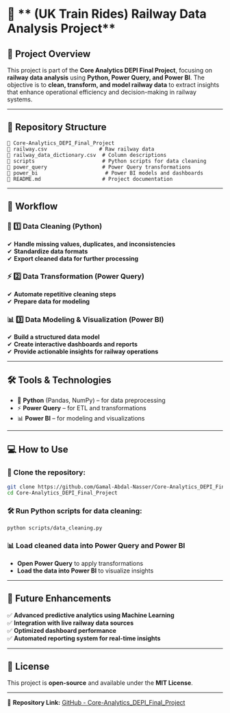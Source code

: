 # 🚆 ** (UK Train Rides) Railway Data Analysis Project**

## 🎯 **Project Overview**
This project is part of the **Core Analytics DEPI Final Project**, focusing on **railway data analysis** using **Python, Power Query, and Power BI**. The objective is to **clean, transform, and model railway data** to extract insights that enhance operational efficiency and decision-making in railway systems.

---

## 💂 **Repository Structure**
```
📁 Core-Analytics_DEPI_Final_Project
📂 railway.csv                 # Raw railway data
📂 railway_data_dictionary.csv  # Column descriptions
📁 scripts                      # Python scripts for data cleaning
📁 power_query                  # Power Query transformations
📁 power_bi                      # Power BI models and dashboards
📂 README.md                    # Project documentation
```

---

## 🔄 **Workflow**
### 🚀 1️⃣ Data Cleaning (**Python**)
✔ **Handle missing values, duplicates, and inconsistencies**  
✔ **Standardize data formats**  
✔ **Export cleaned data for further processing**  

### ⚡ 2️⃣ Data Transformation (**Power Query**)
✔ **Automate repetitive cleaning steps**  
✔ **Prepare data for modeling**  

### 📊 3️⃣ Data Modeling & Visualization (**Power BI**)
✔ **Build a structured data model**  
✔ **Create interactive dashboards and reports**  
✔ **Provide actionable insights for railway operations**  

---

## 🛠️ **Tools & Technologies**
- 🐍 **Python** (Pandas, NumPy) – for data preprocessing
- ⚡ **Power Query** – for ETL and transformations
- 📊 **Power BI** – for modeling and visualizations

---

## 💻 **How to Use**
### 📝 Clone the repository:
```bash
git clone https://github.com/Gamal-Abdal-Nasser/Core-Analytics_DEPI_Final_Project.git
cd Core-Analytics_DEPI_Final_Project
```
### 🛠️ Run Python scripts for data cleaning:
```bash
python scripts/data_cleaning.py
```
### 📊 Load cleaned data into **Power Query and Power BI**
- **Open Power Query** to apply transformations
- **Load the data into Power BI** to visualize insights

---

## 🚀 **Future Enhancements**
✅ **Advanced predictive analytics using Machine Learning**  
✅ **Integration with live railway data sources**  
✅ **Optimized dashboard performance**  
✅ **Automated reporting system for real-time insights**  

---

## 🐝 **License**
This project is **open-source** and available under the **MIT License**.

---

🔗 **Repository Link:** [GitHub - Core-Analytics_DEPI_Final_Project](https://github.com/Gamal-Abdal-Nasser/Core-Analytics_DEPI_Final_Project.git)

